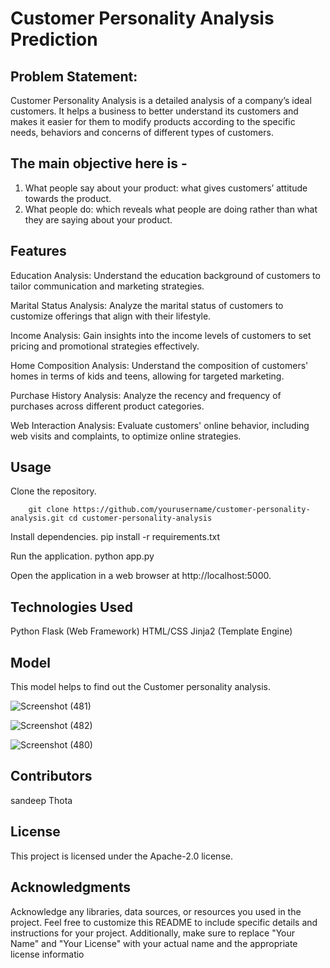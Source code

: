 # Customer Personality Analysis Prediction

## Problem Statement:

Customer Personality Analysis is a detailed analysis of a company’s ideal customers. It helps a business to better understand its customers and makes it easier for them to modify products according to the specific needs, behaviors and concerns of different types of customers.

## The main objective here is -
1. What people say about your product: what gives customers’ attitude towards the product.
2. What people do: which reveals what people are doing rather than what they are saying about your product.


## Features
Education Analysis: Understand the education background of customers to tailor communication and marketing strategies.

Marital Status Analysis: Analyze the marital status of customers to customize offerings that align with their lifestyle.

Income Analysis: Gain insights into the income levels of customers to set pricing and promotional strategies effectively.

Home Composition Analysis: Understand the composition of customers' homes in terms of kids and teens, allowing for targeted marketing.

Purchase History Analysis: Analyze the recency and frequency of purchases across different product categories.

Web Interaction Analysis: Evaluate customers' online behavior, including web visits and complaints, to optimize online strategies.

## Usage

Clone the repository.

        git clone https://github.com/yourusername/customer-personality-analysis.git cd customer-personality-analysis

Install dependencies.
        pip install -r requirements.txt

Run the application.
        python app.py

Open the application in a web browser at http://localhost:5000.

## Technologies Used

Python
Flask (Web Framework)
HTML/CSS
Jinja2 (Template Engine)

## Model

This model helps to find out the Customer personality analysis.

![Screenshot (481)](https://github.com/VishnuMurali1599/Customer_Personality_Prediction/assets/133478960/2c0ef64e-2e64-4c09-85ae-61afa1454add)


![Screenshot (482)](https://github.com/VishnuMurali1599/Customer_Personality_Prediction/assets/133478960/fada8365-3775-48a0-bbf8-320e494e1209)


![Screenshot (480)](https://github.com/VishnuMurali1599/Customer_Personality_Prediction/assets/133478960/928edf5a-945a-421d-984c-dad7ddb56351)







## Contributors
sandeep Thota

## License
This project is licensed under the Apache-2.0 license.

## Acknowledgments
Acknowledge any libraries, data sources, or resources you used in the project.
Feel free to customize this README to include specific details and instructions for your project. Additionally, make sure to replace "Your Name" and "Your License" with your actual name and the appropriate license informatio

